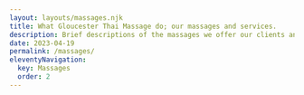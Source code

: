 ```yaml
---
layout: layouts/massages.njk
title: What Gloucester Thai Massage do; our massages and services.
description: Brief descriptions of the massages we offer our clients and pricing information with links to more detailed massage descriptions.
date: 2023-04-19
permalink: /massages/
eleventyNavigation:
  key: Massages
  order: 2
---
```


